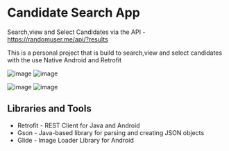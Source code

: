 # Candidate Search App

Search,view and Select Candidates via the API - https://randomuser.me/api/?results

This is a personal project that is build to search,view and select candidates with the use Native Android and Retrofit

![image](candidate_view.png) ![image](detail_view.png)

![image](selected_view.png) ![image](deselect_view.png)


## Libraries and Tools

- Retrofit - REST Client for Java and Android
- Gson - Java-based library for parsing and creating JSON objects
- Glide - Image Loader Library for Android


